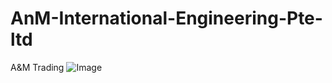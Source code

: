 # AnM-International-Engineering-Pte-ltd
A&M Trading
![Image](https://github.com/user-attachments/assets/c4c168f0-4e1c-45cb-827a-de80e10efe3d)
